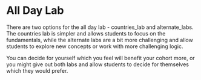 # All Day Lab

There are two options for the all day lab - countries_lab and alternate_labs. The countries lab is simpler and allows students to focus on the fundamentals, while the alternate labs are a bit more challenging and allow students to explore new concepts or work with more challenging logic.

You can decide for yourself which you feel will benefit your cohort more, or you might give out both labs and allow students to decide for themselves which they would prefer.
